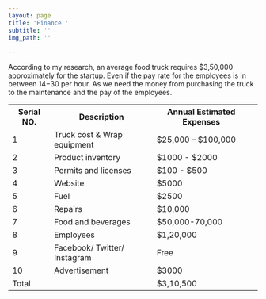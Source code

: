 ```yaml
---
layout: page
title: 'Finance '
subtitle: ''
img_path: ''

---
```

According to my research, an average food truck requires $3,50,000 approximately for the startup. Even if the pay rate for the employees is in between $14 -$30 per hour. As we need the money from purchasing the truck to the maintenance and the pay of the employees.

<table>

<tr>

<th> Serial NO. </th>

<th>Description </th>

<th>Annual Estimated Expenses </th>

</tr>

<tr>

<td>1</td>

<td>Truck cost & Wrap equipment</td>

<td>$25,000 – $100,000 </td>

</tr>

<tr>

<td>2</td>

<td>Product inventory</td>

<td>$1000 - $2000</td>

</tr>

<tr>

<td>3</td>

<td>Permits and licenses</td>

<td>$100 - $500</td>

</tr>

<tr>

<td>4</td>

<td>Website</td>

<td>$5000</td>

</tr>

<tr>

<td>5</td>

<td>Fuel</td>

<td>$2500</td>

</tr>

<tr>

<td>6</td>

<td>Repairs</td>

<td>$10,000</td>

</tr>

<tr>

<td>7</td>

<td>Food and beverages</td>

<td>$50,000-70,000</td>

</tr>

<tr>

<td>8</td>

<td>Employees</td>

<td>$1,20,000</td>

</tr>

<tr>

<td>9</td>

<td>Facebook/ Twitter/ Instagram</td>

<td>Free</td>

</tr>

<tr>

<td>10</td>

<td>Advertisement</td>

<td> $3000</td>

</tr>

<tr>

<td>Total </td>

<td></td>

<td>$3,10,500</td>

<td></td>

</tr>

</table>